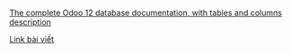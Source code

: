 [The complete Odoo 12 database documentation, with tables and columns description](https://soft-builder.com/en/docs/Odoo/index.html)

[Link bài viết](https://soft-builder.com/odoo-data-model-by-erbuilder/)
